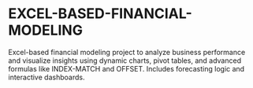 # EXCEL-BASED-FINANCIAL-MODELING
Excel-based financial modeling project to analyze business performance and visualize insights using dynamic charts, pivot tables, and advanced formulas like INDEX-MATCH and OFFSET. Includes forecasting logic and interactive dashboards.
